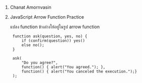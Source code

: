 1. Chanat Amornvasin
2. JavaScript Arrow Function Practice

    แปลง function ข้างล่างให้อยู่ในรูป arrow function

        function ask(question, yes, no) {
            if (confirm(question)) yes()
            else no();
        }

        ask(
            "Do you agree?",
            function() { alert("You agreed."); },
            function() { alert("You canceled the execution.");}
        );

